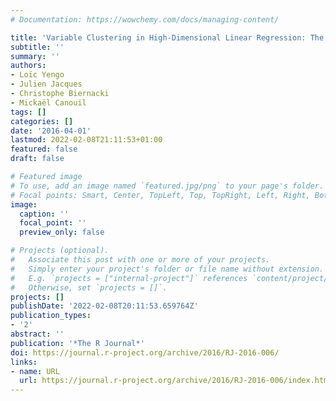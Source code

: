 ```yaml
---
# Documentation: https://wowchemy.com/docs/managing-content/

title: 'Variable Clustering in High-Dimensional Linear Regression: The R Package'
subtitle: ''
summary: ''
authors:
- Loïc Yengo
- Julien Jacques
- Christophe Biernacki
- Mickaël Canouil
tags: []
categories: []
date: '2016-04-01'
lastmod: 2022-02-08T21:11:53+01:00
featured: false
draft: false

# Featured image
# To use, add an image named `featured.jpg/png` to your page's folder.
# Focal points: Smart, Center, TopLeft, Top, TopRight, Left, Right, BottomLeft, Bottom, BottomRight.
image:
  caption: ''
  focal_point: ''
  preview_only: false

# Projects (optional).
#   Associate this post with one or more of your projects.
#   Simply enter your project's folder or file name without extension.
#   E.g. `projects = ["internal-project"]` references `content/project/deep-learning/index.md`.
#   Otherwise, set `projects = []`.
projects: []
publishDate: '2022-02-08T20:11:53.659764Z'
publication_types:
- '2'
abstract: ''
publication: '*The R Journal*'
doi: https://journal.r-project.org/archive/2016/RJ-2016-006/
links:
- name: URL
  url: https://journal.r-project.org/archive/2016/RJ-2016-006/index.html
---
```

